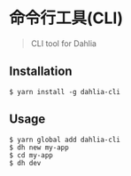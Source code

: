 # 命令行工具\(CLI\)

> CLI tool for Dahlia

## Installation

```text
$ yarn install -g dahlia-cli
```

## Usage

```text
$ yarn global add dahlia-cli
$ dh new my-app
$ cd my-app
$ dh dev
```

